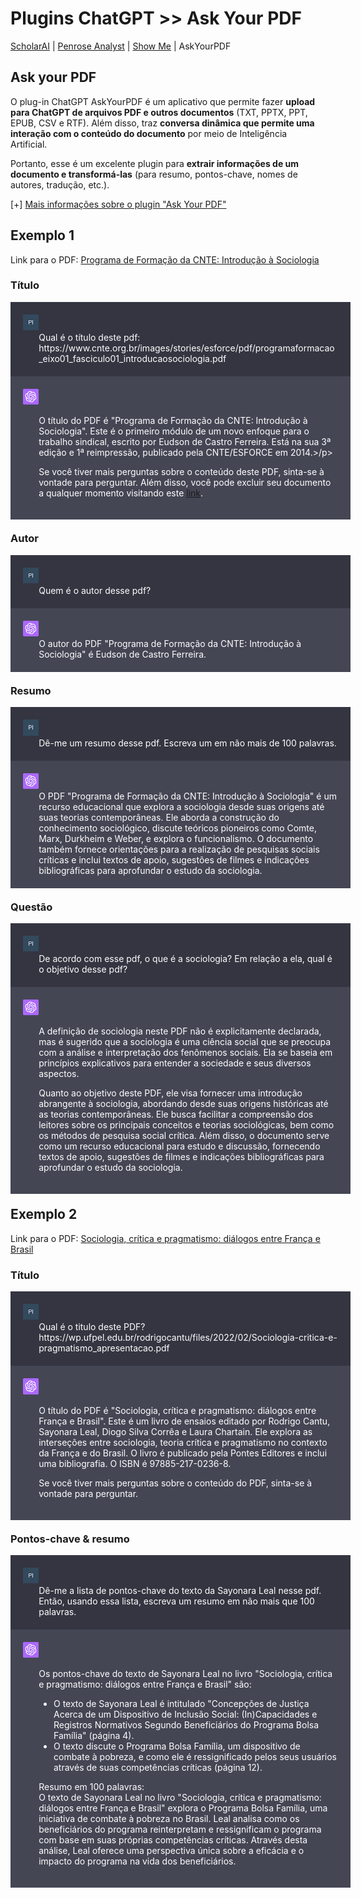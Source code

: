 # Plugins ChatGPT >> Ask Your PDF

[ScholarAI](scholarai.md) | [Penrose Analyst](penrose.md) | [Show Me](showme.md) | AskYourPDF

## Ask your PDF

O plug-in ChatGPT AskYourPDF é um aplicativo que permite fazer **upload para ChatGPT de arquivos PDF e outros documentos** (TXT, PPTX, PPT, EPUB, CSV e RTF). Além disso, traz **conversa dinâmica que permite uma interação com o conteúdo do documento** por meio de Inteligência Artificial.

Portanto, esse é um excelente plugin para **extrair informações de um documento e transformá-las** (para resumo, pontos-chave, nomes de autores, tradução, etc.).

[+] [Mais informações sobre o plugin "Ask Your PDF"](https://geekflare.com/how-to-upload-pdfs-on-chatgpt/)

## Exemplo 1

Link para o PDF: [Programa de Formação da CNTE: Introdução à Sociologia](https://www.cnte.org.br/images/stories/esforce/pdf/programaformacao_eixo01_fasciculo01_introducaosociologia.pdf)

### Título

<div style="width:100%; float:left; background-color:#343541; color:white; padding:20px; margin: 0;">
<div style="width:5%; float:left; padding-right:20px;"><img src="../imagens/PI.png"></div>
<div style="width:95%; float:right">Qual é o título deste pdf: https://www.cnte.org.br/images/stories/esforce/pdf/programaformacao_eixo01_fasciculo01_introducaosociologia.pdf</div>
</div>

<div style="width:100%; float:left; background-color:#444654; color:white; padding:20px; margin: 0; margin-bottom: 20px;">
<div style="width:5%; float:left; padding-right:20px;"><img src="../imagens/openai.png"></div>
<div style="width:95%; float:right"><p>O título do PDF é "Programa de Formação da CNTE: Introdução à Sociologia". Este é o primeiro módulo de um novo enfoque para o trabalho sindical, escrito por Eudson de Castro Ferreira. Está na sua 3ª edição e 1ª reimpressão, publicado pela CNTE/ESFORCE em 2014.>/p><p>Se você tiver mais perguntas sobre o conteúdo deste PDF, sinta-se à vontade para perguntar. Além disso, você pode excluir seu documento a qualquer momento visitando este <a href="https://askyourpdf.com/delete/3ffe3906-4b79-4928-8f30-252bb2f9a70e">link</a>.</p></div>
</div>

### Autor

<div style="width:100%; float:left; background-color:#343541; color:white; padding:20px; margin: 0;">
<div style="width:5%; float:left; padding-right:20px;"><img src="../imagens/PI.png"></div>
<div style="width:95%; float:right">Quem é o autor desse pdf?</div>
</div>

<div style="width:100%; float:left; background-color:#444654; color:white; padding:20px; margin: 0; margin-bottom: 20px;">
<div style="width:5%; float:left; padding-right:20px;"><img src="../imagens/openai.png"></div>
<div style="width:95%; float:right">O autor do PDF "Programa de Formação da CNTE: Introdução à Sociologia" é Eudson de Castro Ferreira.</div>
</div>

### Resumo

<div style="width:100%; float:left; background-color:#343541; color:white; padding:20px; margin: 0;">
<div style="width:5%; float:left; padding-right:20px;"><img src="../imagens/PI.png"></div>
<div style="width:95%; float:right">Dê-me um resumo desse pdf. Escreva um em não mais de 100 palavras.</div>
</div>

<div style="width:100%; float:left; background-color:#444654; color:white; padding:20px; margin: 0; margin-bottom: 20px;">
<div style="width:5%; float:left; padding-right:20px;"><img src="../imagens/openai.png"></div>
<div style="width:95%; float:right">O PDF "Programa de Formação da CNTE: Introdução à Sociologia" é um recurso educacional que explora a sociologia desde suas origens até suas teorias contemporâneas. Ele aborda a construção do conhecimento sociológico, discute teóricos pioneiros como Comte, Marx, Durkheim e Weber, e explora o funcionalismo. O documento também fornece orientações para a realização de pesquisas sociais críticas e inclui textos de apoio, sugestões de filmes e indicações bibliográficas para aprofundar o estudo da sociologia.</div>
</div>

### Questão

<div style="width:100%; float:left; background-color:#343541; color:white; padding:20px; margin: 0;">
<div style="width:5%; float:left; padding-right:20px;"><img src="../imagens/PI.png"></div>
<div style="width:95%; float:right">De acordo com esse pdf, o que é a sociologia? Em relação a ela, qual é o objetivo desse pdf?</div>
</div>

<div style="width:100%; float:left; background-color:#444654; color:white; padding:20px; margin: 0; margin-bottom: 20px;">
<div style="width:5%; float:left; padding-right:20px;"><img src="../imagens/openai.png"></div>
  <div style="width:95%; float:right"><p>A definição de sociologia neste PDF não é explicitamente declarada, mas é sugerido que a sociologia é uma ciência social que se preocupa com a análise e interpretação dos fenômenos sociais. Ela se baseia em princípios explicativos para entender a sociedade e seus diversos aspectos.<p></p>Quanto ao objetivo deste PDF, ele visa fornecer uma introdução abrangente à sociologia, abordando desde suas origens históricas até as teorias contemporâneas. Ele busca facilitar a compreensão dos leitores sobre os principais conceitos e teorias sociológicas, bem como os métodos de pesquisa social crítica. Além disso, o documento serve como um recurso educacional para estudo e discussão, fornecendo textos de apoio, sugestões de filmes e indicações bibliográficas para aprofundar o estudo da sociologia.</p></div>
</div>

## Exemplo 2

Link para o PDF: [Sociologia, crítica e pragmatismo: diálogos entre França e Brasil](https://wp.ufpel.edu.br/rodrigocantu/files/2022/02/Sociologia-critica-e-pragmatismo_apresentacao.pdf)

### Título

<div style="width:100%; float:left; background-color:#343541; color:white; padding:20px; margin: 0;">
<div style="width:5%; float:left; padding-right:20px;"><img src="../imagens/PI.png"></div>
<div style="width:95%; float:right">Qual é o titulo deste PDF? https://wp.ufpel.edu.br/rodrigocantu/files/2022/02/Sociologia-critica-e-pragmatismo_apresentacao.pdf</div>
</div>

<div style="width:100%; float:left; background-color:#444654; color:white; padding:20px; margin: 0; margin-bottom: 20px;">
<div style="width:5%; float:left; padding-right:20px;"><img src="../imagens/openai.png"></div>
<div style="width:95%; float:right"><p>O título do PDF é "Sociologia, crítica e pragmatismo: diálogos entre França e Brasil". Este é um livro de ensaios editado por Rodrigo Cantu, Sayonara Leal, Diogo Silva Corrêa e Laura Chartain. Ele explora as interseções entre sociologia, teoria crítica e pragmatismo no contexto da França e do Brasil. O livro é publicado pela Pontes Editores e inclui uma bibliografia. O ISBN é 97885-217-0236-8.</p><p>Se você tiver mais perguntas sobre o conteúdo do PDF, sinta-se à vontade para perguntar.</p></div>
</div>

### Pontos-chave & resumo

<div style="width:100%; float:left; background-color:#343541; color:white; padding:20px; margin: 0;">
<div style="width:5%; float:left; padding-right:20px;"><img src="../imagens/PI.png"></div>
<div style="width:95%; float:right">Dê-me a lista de pontos-chave do texto da Sayonara Leal nesse pdf. Então, usando essa lista, escreva um resumo em não mais que 100 palavras.</div>
</div>

<div style="width:100%; float:left; background-color:#444654; color:white; padding:20px; margin: 0; margin-bottom: 20px;">
<div style="width:5%; float:left; padding-right:20px;"><img src="../imagens/openai.png"></div>
  <div style="width:95%; float:right"><p>Os pontos-chave do texto de Sayonara Leal no livro "Sociologia, crítica e pragmatismo: diálogos entre França e Brasil" são:</p><ul><li>O texto de Sayonara Leal é intitulado "Concepções de Justiça Acerca de um Dispositivo de Inclusão Social: (In)Capacidades e Registros Normativos Segundo Beneficiários do Programa Bolsa Família" (página 4).</li><li>O texto discute o Programa Bolsa Família, um dispositivo de combate à pobreza, e como ele é ressignificado pelos seus usuários através de suas competências críticas (página 12).</li></ul><p>Resumo em 100 palavras:<br>O texto de Sayonara Leal no livro "Sociologia, crítica e pragmatismo: diálogos entre França e Brasil" explora o Programa Bolsa Família, uma iniciativa de combate à pobreza no Brasil. Leal analisa como os beneficiários do programa reinterpretam e ressignificam o programa com base em suas próprias competências críticas. Através desta análise, Leal oferece uma perspectiva única sobre a eficácia e o impacto do programa na vida dos beneficiários.</p></div>
</div>



